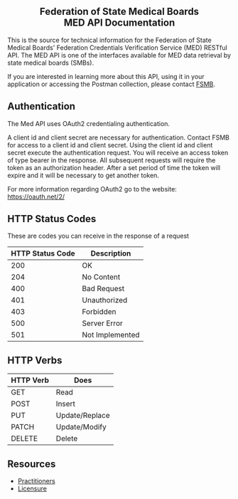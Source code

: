 <section style="text-align: center;">

# Federation of State Medical Boards</br>MED API Documentation
</section>

This is the source for technical information for the Federation of State Medical Boards' Federation Credentials Verification Service (MED) RESTful API. 
The MED API is one of the interfaces available for MED data retrieval by state medical boards (SMBs). 

If you are interested in learning more about this API, using it in your application or accessing the Postman collection,  please contact [FSMB](mailto:pdc@fsmb.org).


## Authentication 

The Med API uses OAuth2 credentialing authentication.

A client id and client secret are necessary for authentication. 
Contact FSMB for access to a client id and client secret. 
Using the client id and client secret execute the authentication request. 
You will receive an access token of type bearer in the response.
All subsequent requests will require the token as an authorization header. 
After a set period of time the token will expire and it will be necessary to get another token.

For more information regarding OAuth2 go to the website: https://oauth.net/2/


## HTTP Status Codes

These are codes you can receive in the response of a request

| HTTP Status Code | Description     |
| ---------------- | --------------- |
| 200              | OK              |
| 204              | No Content      |
| 400              | Bad Request     |
| 401              | Unauthorized    |
| 403              | Forbidden       |
| 500              | Server Error    |
| 501              | Not Implemented |

## HTTP Verbs

| HTTP Verb | Does   |
| --------- | ------ |
| GET       | Read   |
| POST      | Insert |
| PUT       | Update/Replace |
| PATCH     | Update/Modify |
| DELETE    | Delete |

## Resources

- [Practitioners](Docs/Practitioners/README.md)
- [Licensure](Docs/Licensure/README.md)